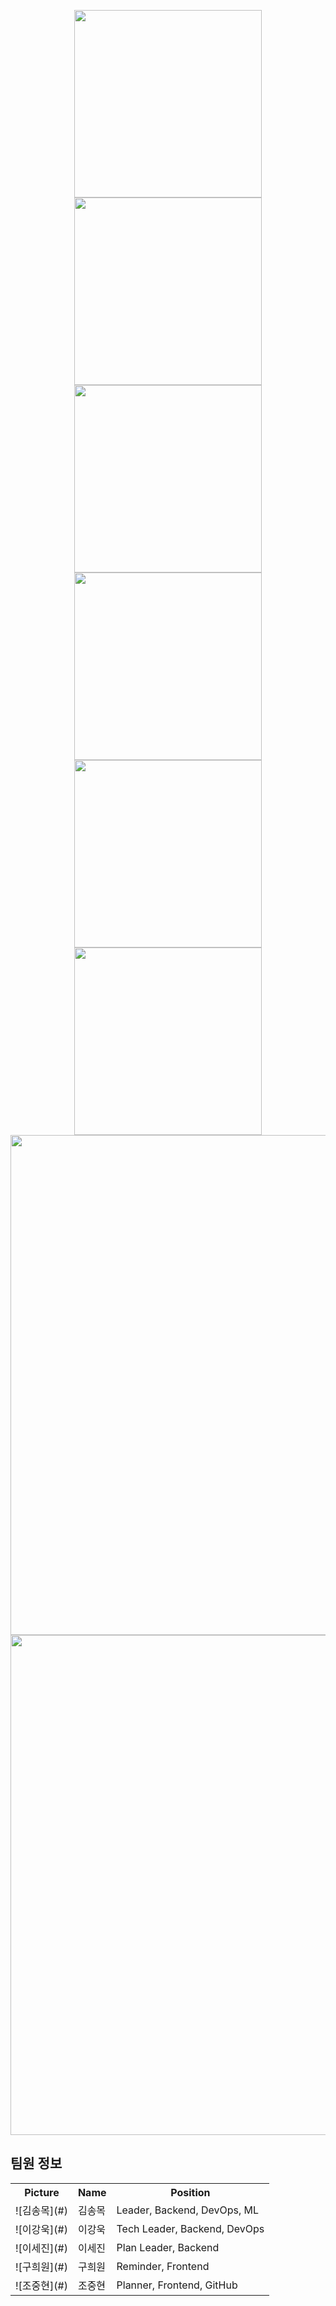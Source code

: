 <p align="center">
    <img src="https://github.com/user-attachments/assets/673bc9c4-f49b-406e-8d48-3b29f96bc2df" width="300">
    <img src="https://github.com/user-attachments/assets/e37b0744-2d47-407b-804e-afd6768225d6" width="300">
    <img src="https://github.com/user-attachments/assets/aad375a2-25b8-4524-a9a7-394956b757c5" width="300">
    <img src="https://github.com/user-attachments/assets/30341f63-73dd-4700-b597-fb3939b2f536" width="300">
    <img src="https://github.com/user-attachments/assets/0cbc72fb-c76a-48cb-bf27-aea966e59551" width="300">
    <img src="https://github.com/user-attachments/assets/132fea58-0bfd-43d4-84ec-f2e708294ae2" width="300">
    <img src="https://github.com/user-attachments/assets/490f15c5-f6b3-444a-9982-bd3511731dfb" width="800">
    <img src="https://github.com/user-attachments/assets/9b0d3b69-5b36-46df-9c96-2447919d8fff" width="800">
</p>

## 팀원 정보

<p align="center">
    <table>
        <tr>
            <th>Picture</th>
            <th>Name</th>
            <th>Position</th>
        </tr>
        <tr>
            <td>![김송목](#)</td>
            <td>김송목</td>
            <td>Leader, Backend, DevOps, ML</td>
        </tr>
        <tr>
            <td>![이강욱](#)</td>
            <td>이강욱</td>
            <td>Tech Leader, Backend, DevOps</td>
        </tr>
        <tr>
            <td>![이세진](#)</td>
            <td>이세진</td>
            <td>Plan Leader, Backend</td>
        </tr>
        <tr>
            <td>![구희원](#)</td>
            <td>구희원</td>
            <td>Reminder, Frontend</td>
        </tr>
        <tr>
            <td>![조중현](#)</td>
            <td>조중현</td>
            <td>Planner, Frontend, GitHub</td>
        </tr>
    </table>
</p>
